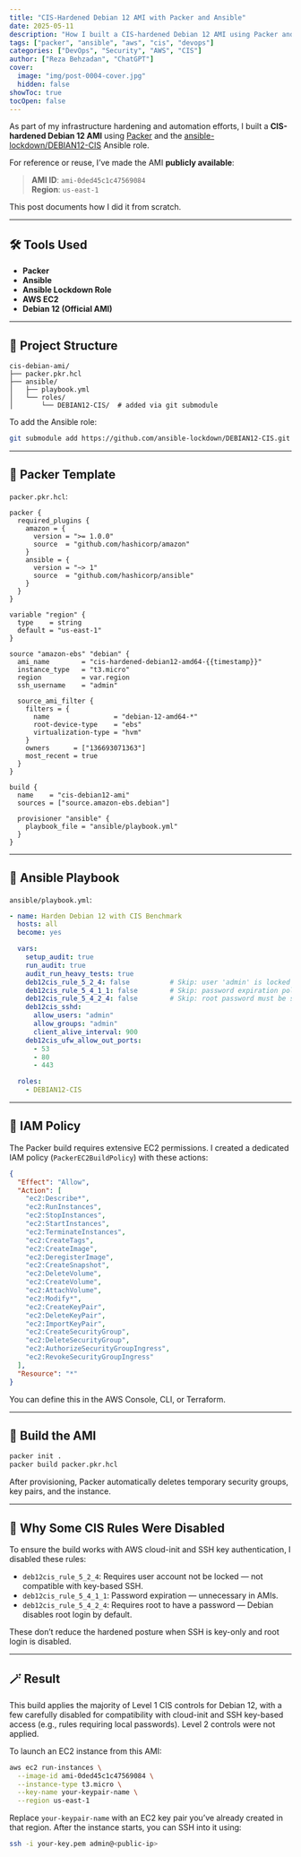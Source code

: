 ```yaml
---
title: "CIS-Hardened Debian 12 AMI with Packer and Ansible"
date: 2025-05-11
description: "How I built a CIS-hardened Debian 12 AMI using Packer and Ansible, with notes on IAM permissions and automation for reproducibility."
tags: ["packer", "ansible", "aws", "cis", "devops"]
categories: ["DevOps", "Security", "AWS", "CIS"]
author: ["Reza Behzadan", "ChatGPT"]
cover:
  image: "img/post-0004-cover.jpg"
  hidden: false
showToc: true
tocOpen: false
---
```


As part of my infrastructure hardening and automation efforts, I built a **CIS-hardened Debian 12 AMI** using [Packer](https://www.packer.io/) and the [ansible-lockdown/DEBIAN12-CIS](https://github.com/ansible-lockdown/DEBIAN12-CIS) Ansible role.

For reference or reuse, I’ve made the AMI **publicly available**:

> **AMI ID**: `ami-0ded45c1c47569084`  
> **Region**: `us-east-1`

This post documents how I did it from scratch.

---

## 🛠️ Tools Used

- **Packer**
- **Ansible**
- **Ansible Lockdown Role**
- **AWS EC2**
- **Debian 12 (Official AMI)**

---

## 📁 Project Structure

```text
cis-debian-ami/
├── packer.pkr.hcl
├── ansible/
│   ├── playbook.yml
│   └── roles/
│       └── DEBIAN12-CIS/  # added via git submodule
````

To add the Ansible role:

```bash
git submodule add https://github.com/ansible-lockdown/DEBIAN12-CIS.git ansible/roles/DEBIAN12-CIS
```

---

## 🧱 Packer Template

`packer.pkr.hcl`:

```hcl
packer {
  required_plugins {
    amazon = {
      version = ">= 1.0.0"
      source  = "github.com/hashicorp/amazon"
    }
    ansible = {
      version = "~> 1"
      source  = "github.com/hashicorp/ansible"
    }
  }
}

variable "region" {
  type    = string
  default = "us-east-1"
}

source "amazon-ebs" "debian" {
  ami_name        = "cis-hardened-debian12-amd64-{{timestamp}}"
  instance_type   = "t3.micro"
  region          = var.region
  ssh_username    = "admin"

  source_ami_filter {
    filters = {
      name                = "debian-12-amd64-*"
      root-device-type    = "ebs"
      virtualization-type = "hvm"
    }
    owners      = ["136693071363"]
    most_recent = true
  }
}

build {
  name    = "cis-debian12-ami"
  sources = ["source.amazon-ebs.debian"]

  provisioner "ansible" {
    playbook_file = "ansible/playbook.yml"
  }
}
```

---

## 🧩 Ansible Playbook

`ansible/playbook.yml`:

```yaml
- name: Harden Debian 12 with CIS Benchmark
  hosts: all
  become: yes

  vars:
    setup_audit: true
    run_audit: true
    audit_run_heavy_tests: true
    deb12cis_rule_5_2_4: false          # Skip: user 'admin' is locked (uses SSH keys)
    deb12cis_rule_5_4_1_1: false        # Skip: password expiration policy
    deb12cis_rule_5_4_2_4: false        # Skip: root password must be set (root is disabled)
    deb12cis_sshd:
      allow_users: "admin"
      allow_groups: "admin"
      client_alive_interval: 900
    deb12cis_ufw_allow_out_ports:
      - 53
      - 80
      - 443

  roles:
    - DEBIAN12-CIS
```

---

## 🔐 IAM Policy

The Packer build requires extensive EC2 permissions. I created a dedicated IAM policy (`PackerEC2BuildPolicy`) with these actions:

```json
{
  "Effect": "Allow",
  "Action": [
    "ec2:Describe*",
    "ec2:RunInstances",
    "ec2:StopInstances",
    "ec2:StartInstances",
    "ec2:TerminateInstances",
    "ec2:CreateTags",
    "ec2:CreateImage",
    "ec2:DeregisterImage",
    "ec2:CreateSnapshot",
    "ec2:DeleteVolume",
    "ec2:CreateVolume",
    "ec2:AttachVolume",
    "ec2:Modify*",
    "ec2:CreateKeyPair",
    "ec2:DeleteKeyPair",
    "ec2:ImportKeyPair",
    "ec2:CreateSecurityGroup",
    "ec2:DeleteSecurityGroup",
    "ec2:AuthorizeSecurityGroupIngress",
    "ec2:RevokeSecurityGroupIngress"
  ],
  "Resource": "*"
}
```

You can define this in the AWS Console, CLI, or Terraform.

---

## 🧪 Build the AMI

```bash
packer init .
packer build packer.pkr.hcl
```

After provisioning, Packer automatically deletes temporary security groups, key pairs, and the instance.

---

## 🔄 Why Some CIS Rules Were Disabled

To ensure the build works with AWS cloud-init and SSH key authentication, I disabled these rules:

* `deb12cis_rule_5_2_4`: Requires user account not be locked — not compatible with key-based SSH.
* `deb12cis_rule_5_4_1_1`: Password expiration — unnecessary in AMIs.
* `deb12cis_rule_5_4_2_4`: Requires root to have a password — Debian disables root login by default.

These don’t reduce the hardened posture when SSH is key-only and root login is disabled.

---

## 🪄 Result

This build applies the majority of Level 1 CIS controls for Debian 12, with a few carefully disabled for compatibility with cloud-init and SSH key-based access (e.g., rules requiring local passwords). Level 2 controls were not applied.


To launch an EC2 instance from this AMI:

```bash
aws ec2 run-instances \
  --image-id ami-0ded45c1c47569084 \
  --instance-type t3.micro \
  --key-name your-keypair-name \
  --region us-east-1
````

Replace `your-keypair-name` with an EC2 key pair you’ve already created in that region. After the instance starts, you can SSH into it using:

```bash
ssh -i your-key.pem admin@<public-ip>
```
